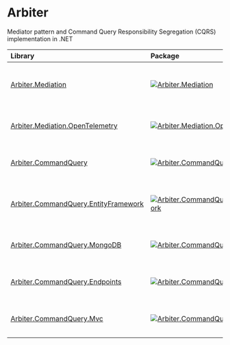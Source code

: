 # Arbiter

Mediator pattern and Command Query Responsibility Segregation (CQRS) implementation in .NET

| Library                                                                                                      | Package                                                                                                                                                                                  | Description                                                       |
| :----------------------------------------------------------------------------------------------------------- | :--------------------------------------------------------------------------------------------------------------------------------------------------------------------------------------- | :---------------------------------------------------------------- |
| [Arbiter.Mediation](https://www.nuget.org/packages/Arbiter.Mediation/)                                       | [![Arbiter.Mediation](https://img.shields.io/nuget/v/Arbiter.Mediation.svg)](https://www.nuget.org/packages/Arbiter.Mediation/)                                                          | Lightweight and extensible implementation of the Mediator pattern |
| [Arbiter.Mediation.OpenTelemetry](https://www.nuget.org/packages/Arbiter.Mediation.OpenTelemetry/)           | [![Arbiter.Mediation.OpenTelemetry](https://img.shields.io/nuget/v/Arbiter.Mediation.OpenTelemetry.svg)](https://www.nuget.org/packages/Arbiter.Mediation.OpenTelemetry/)                | OpenTelemetry support for Arbiter.Mediation library               |
| [Arbiter.CommandQuery](https://www.nuget.org/packages/Arbiter.CommandQuery/)                                 | [![Arbiter.CommandQuery](https://img.shields.io/nuget/v/Arbiter.CommandQuery.svg)](https://www.nuget.org/packages/Arbiter.CommandQuery/)                                                 | Base package for Commands, Queries and Behaviors                  |
| [Arbiter.CommandQuery.EntityFramework](https://www.nuget.org/packages/Arbiter.CommandQuery.EntityFramework/) | [![Arbiter.CommandQuery.EntityFramework](https://img.shields.io/nuget/v/Arbiter.CommandQuery.EntityFramework.svg)](https://www.nuget.org/packages/Arbiter.CommandQuery.EntityFramework/) | Entity Framework Core handlers for the base Commands and Queries  |
| [Arbiter.CommandQuery.MongoDB](https://www.nuget.org/packages/Arbiter.CommandQuery.MongoDB/)                 | [![Arbiter.CommandQuery.MongoDB](https://img.shields.io/nuget/v/Arbiter.CommandQuery.MongoDB.svg)](https://www.nuget.org/packages/Arbiter.CommandQuery.MongoDB/)                         | Mongo DB handlers for the base Commands and Queries               |
| [Arbiter.CommandQuery.Endpoints](https://www.nuget.org/packages/Arbiter.CommandQuery.Endpoints/)             | [![Arbiter.CommandQuery.Endpoints](https://img.shields.io/nuget/v/Arbiter.CommandQuery.Endpoints.svg)](https://www.nuget.org/packages/Arbiter.CommandQuery.Endpoints/)                   | Minimal API endpoints for base Commands and Queries               |
| [Arbiter.CommandQuery.Mvc](https://www.nuget.org/packages/Arbiter.CommandQuery.Mvc/)                         | [![Arbiter.CommandQuery.Mvc](https://img.shields.io/nuget/v/Arbiter.CommandQuery.Mvc.svg)](https://www.nuget.org/packages/Arbiter.CommandQuery.Mvc/)                                     | MVC Controllers for base Commands and Queries                     |
